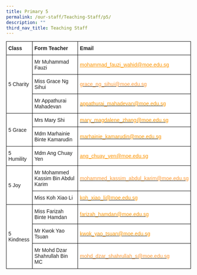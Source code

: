 ```yaml
---
title: Primary 5
permalink: /our-staff/Teaching-Staff/p5/
description: ""
third_nav_title: Teaching Staff
---
```

<style type="text/css">
.tg  {border-collapse:collapse;border-spacing:0;margin:0px auto;}
.tg td{border-color:black;border-style:solid;border-width:1px;font-family:Arial, sans-serif;font-size:14px;
  overflow:hidden;padding:10px 5px;word-break:normal;}
.tg th{border-color:black;border-style:solid;border-width:1px;font-family:Arial, sans-serif;font-size:14px;
  font-weight:normal;overflow:hidden;padding:10px 5px;word-break:normal;}
.tg .tg-sce8{background-color:#FFF;color:#FC9400;text-align:left;text-decoration:underline;vertical-align:middle}
.tg .tg-8rcp{background-color:#FFF;font-weight:bold;text-align:left;vertical-align:middle}
.tg .tg-zr06{background-color:#FFF;text-align:left;vertical-align:middle}
.tg .tg-794o{background-color:#FFF;color:#F93;text-align:left;text-decoration:underline;vertical-align:middle}
</style>
<table class="tg">
<tbody>
  <tr>
    <td class="tg-8rcp">Class</td>
    <td class="tg-8rcp">Form Teacher</td>
    <td class="tg-8rcp">Email</td>
  </tr>
  <tr>
    <td class="tg-zr06" rowspan="3">5 Charity</td>
    <td class="tg-zr06">Mr Muhammad Fauzi </td>
    <td class="tg-sce8"><a href="mailto:mohammad_fauzi_wahid@moe.edu.sg"><span style="text-decoration:underline;color:#FC9400">mohammad_fauzi_wahid@moe.edu.sg</span></a></td>
  </tr>
  <tr>
    <td class="tg-zr06">Miss Grace Ng Sihui</td>
    <td class="tg-794o"><a href="mailto:grace_ng_sihui@moe.edu.sg" target="_blank" rel="noopener noreferrer"><span style="color:#F93">grace_ng_sihui@moe.edu.sg</span></a></td>
  </tr>
  <tr>
    <td class="tg-zr06">Mr Appathurai Mahadevan</td>
    <td class="tg-zr06"><a href="mailto:appathurai_mahadevan@moe.edu.sg" target="_blank" rel="noopener noreferrer"><span style="color:#FC9400">appathurai_mahadevan@moe.edu.sg</span></a></td>
  </tr>
  <tr>
    <td class="tg-zr06" rowspan="2">5 Grace</td>
    <td class="tg-zr06">Mrs Mary Shi</td>
    <td class="tg-zr06"><a href="mailto:mary_magdalene_zhang@moe.edu.sg" target="_blank" rel="noopener noreferrer"><span style="color:#FC9400">mary_magdalene_zhang@moe.edu.sg</span></a></td>
  </tr>
  <tr>
    <td class="tg-zr06">Mdm Marhainie Binte Kamarudin</td>
    <td class="tg-zr06"><a href="mailto:marhainie_kamarudin@moe.edu.sg" target="_blank" rel="noopener noreferrer"><span style="color:#FC9400">marhainie_kamarudin@moe.edu.sg</span></a></td>
  </tr>
  <tr>
    <td class="tg-zr06"><span style="font-weight:400;font-style:normal">5 Humility</span></td>
    <td class="tg-zr06">Mdm Ang Chuay Yen</td>
    <td class="tg-sce8"><a href="mailto:ang_chuay_yen@moe.edu.sg"><span style="text-decoration:underline;color:#FC9400">ang_chuay_yen@moe.edu.sg</span></a></td>
  </tr>
  <tr>
    <td class="tg-zr06" rowspan="2">5 Joy</td>
    <td class="tg-zr06">Mr Mohammed Kassim Bin Abdul Karim</td>
    <td class="tg-794o"><a href="mailto:mohammed_kassim_abdul_karim@moe.edu.sg%20"><span style="color:#F93">mohammed_kassim_abdul_karim@moe.edu.sg</span></a></td>
  </tr>
  <tr>
    <td class="tg-zr06">Miss Koh Xiao Li</td>
    <td class="tg-zr06"><a href="mailto:koh_xiao_li@moe.edu.sg" target="_blank" rel="noopener noreferrer"><span style="color:#FC9400">koh_xiao_li@moe.edu.sg</span></a></td>
  </tr>
  <tr>
    <td class="tg-zr06" rowspan="3">5 Kindness  </td>
    <td class="tg-zr06">Miss Farizah Binte Hamdan</td>
    <td class="tg-zr06"><a href="mailto:farizah_hamdan@moe.edu.sg" target="_blank" rel="noopener noreferrer"><span style="color:#FC9400">farizah_hamdan@moe.edu.sg</span></a></td>
  </tr>
  <tr>
    <td class="tg-zr06">Mr Kwok Yao Tsuan</td>
    <td class="tg-zr06"><a href="mailto:kwok_yao_tsuan@moe.edu.sg" target="_blank" rel="noopener noreferrer"><span style="color:#FC9400">kwok_yao_tsuan@moe.edu.sg</span></a></td>
  </tr>
  <tr>
    <td class="tg-zr06">Mr Mohd Dzar Shahrullah Bin MC</td>
    <td class="tg-794o"><a href="mailto:mohd_dzar_shahrullah_s@moe.edu.sg"><span style="color:#F93">mohd_dzar_shahrullah_s@moe.edu.sg</span></a></td>
  </tr>
</tbody>
</table>